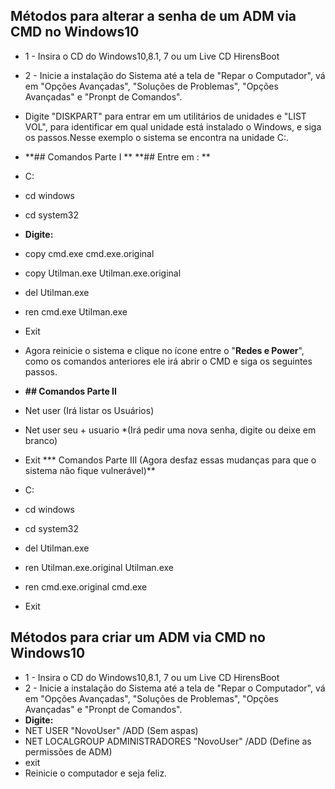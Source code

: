 ## Métodos para alterar a senha de um ADM via CMD no Windows10

* 1 - Insira o CD do Windows10,8.1, 7 ou um Live CD HirensBoot
* 2 - Inicie a instalação do Sistema até a tela de "Repar o Computador", vá em "Opções Avançadas", "Soluções de Problemas", "Opções Avançadas" e "Pronpt de Comandos".

* Digite "DISKPART" para entrar em um utilitários de unidades e "LIST VOL", para identificar em qual unidade está instalado o Windows, e siga os passos.Nesse exemplo o sistema se encontra na unidade C:.
* **## Comandos Parte I **
**## Entre em : **
* C:
* cd windows
* cd system32
* **Digite:**
* copy cmd.exe cmd.exe.original
* copy Utilman.exe Utilman.exe.original
* del Utilman.exe
* ren cmd.exe Utilman.exe
* Exit

* Agora reinicie o sistema e clique no ícone entre o "**Redes e Power**", como os comandos anteriores ele irá abrir o CMD e siga os seguintes passos.

* **## Comandos Parte II**
* Net user (Irá listar os Usuários)
* Net user seu + usuario *(Irá pedir uma nova senha, digite ou deixe em branco)
* Exit
*** Comandos Parte III (Agora desfaz essas mudanças para que o sistema não fique vulnerável)**
* C:
* cd windows
* cd system32
* del Utilman.exe
* ren Utilman.exe.original Utilman.exe
* ren cmd.exe.original cmd.exe
* Exit

## Métodos para criar um ADM via CMD no Windows10
* 1 - Insira o CD do Windows10,8.1, 7 ou um Live CD HirensBoot
* 2 - Inicie a instalação do Sistema até a tela de "Repar o Computador", vá em "Opções Avançadas", "Soluções de Problemas", "Opções Avançadas" e "Pronpt de Comandos".
* **Digite:**
* NET USER "NovoUser" /ADD (Sem aspas)
* NET LOCALGROUP ADMINISTRADORES "NovoUser" /ADD (Define as permissões de ADM)
* exit
* Reinicie o computador e seja feliz.
